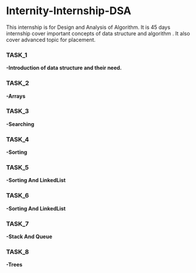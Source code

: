 # Internity-Internship-DSA
This internship is for Design and Analysis of Algorithm.  It is 45 days internship cover important concepts of data structure and algorithm .  It also cover advanced topic for placement. 

### TASK_1
**-Introduction of data structure and their need.**

### TASK_2
**-Arrays**  

### TASK_3
**-Searching**

### TASK_4
**-Sorting**  

### TASK_5
**-Sorting And LinkedList**

### TASK_6
**-Sorting And LinkedList**

### TASK_7
**-Stack And Queue**

### TASK_8
**-Trees**
